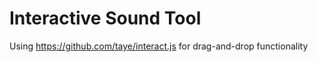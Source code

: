 # Interactive Sound Tool

Using https://github.com/taye/interact.js for drag-and-drop functionality
